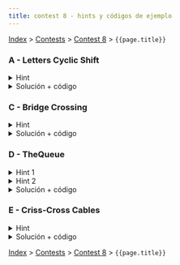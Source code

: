 ```yaml
---
title: contest 8 - hints y códigos de ejemplo
---
```


[Index](../index) > [Contests](../contests) > [Contest 8](../contests#contest-8) > ```{{page.title}}```

### A - Letters Cyclic Shift
<details> 
  <summary>Hint</summary>
  Siempre conviene achicar las letras más a la izquierda posible (esto es lo greedy).
</details>
<details> 
  <summary>Solución + código</summary>
  Encontramos la primera letra que no es 'a' de izquierda a derecha, luego desde ahí encontramos la última letra que no es 'a', entonces todo ese segmento lo cyclic-shifteamos. Si no logramos encontrar ningún segmento así, quiere decir que el string sólo tiene a's, así como estamos obligados a cyclic-shiftear, la última 'a' la convertimos en 'z'. <a href="https://github.com/PabloMessina/Competitive-Programming-Material/blob/master/Solved%20problems/Codeforces/709C_LetterCyclicShift.cpp">Código de ejemplo</a>
</details>

### C - Bridge Crossing
<details> 
  <summary>Hint</summary>
  Pensar en una solución por rondas, donde cada ronda comienza con el bote a la izquierda y el objetivo de la ronda es enviar a las 2 personas más lentas a la orilla derecha de la forma más eficiente posible.
</details>
<details> 
  <summary>Solución + código</summary>
  Hacer una solución por rondas como lo indica el hint. Hay dos formas de enviar a las dos personas más lentas: 1) enviamos cada persona más lenta acompañada por la persona más rápida y nos devolvemos con la persona más rápida; 2) enviamos las dos personas más rápidas, nos devolvemos con la más rápida, luego enviamos las personas más lentas juntas y finalmente nos devolvemos con la segunda más rápida que dejamos al otro lado. Tener cuidado de que en la última ronda no hay que volver a la orilla izquierda (o si no no sería la última ronda). <a href="https://github.com/PabloMessina/Competitive-Programming-Material/blob/master/Solved%20problems/Codechef/GEEK04_BridgeCrossing.cpp">Código de ejemplo</a>
</details>

### D - TheQueue
<details> 
  <summary>Hint 1</summary>
  Si destacamos en una recta de tiempo los intervalos en que la recepcionista está ocupada, para esperar 0 tendríamos que llegar en instante pertenciente a un gap entre 'ts' y el primer intervalo, un gap entre 2 intervalos, o un gap entre el último intervalo y 'tf'. Como cada intervalo es iniciado por una persona llegando en algún instante t, basta con probar llegar en t-1. Para el gap entre el último intervalo y 'tf', nos basta con probar en (tf - tiempo_atención).
</details>
<details> 
  <summary>Hint 2</summary>
  Si no podemos ser primeros en la cola al llegar (i.e. esperar 0), entonces estamos obligados a llegar y que haya gente en la cola. Supongamos que queremos quedar justo antes que la persona i-ésima en la cola, lo greedy es llegar justo en el instante t_i - 1.
</details>
<details> 
  <summary>Solución + código</summary>
  El problema se puede resolver simulando la evolución de la cola en el tiempo e inyectando en la simulación consultas del tipo "cuánto tendría que esperar para que me antiendan si justo llego en el instante t". La simulación la podemos hacer con eventos con timestamps. Un evento puede ser del tipo "recepcionista llega", "recepcionista se va", "llega persona", "se va persona" y "consulta". Por cada persona i-ésima agregamos un evento tipo "consulta" con tiempo (t_i - 1) (siempre que t_i - 1 >= 0), y agregamos también un evento consulta con tiempo (t_f - tiempo_atención). Simulamos eventos y cuando nos toque un evento consulta, la espera será (tiempo_atención * personas_en_cola + tiempo que le falta a la recepcionista para desocuparse). Si la recepcionista me alcanza a atender dada esa espera, actualizo mi respuesta, e imprimo la mejor respuesta luego de simular todo. <a href="https://github.com/PabloMessina/Competitive-Programming-Material/blob/master/Solved%20problems/Codeforces/767B_TheQueue.cpp">Código de ejemplo</a>
</details>

### E - Criss-Cross Cables
<details> 
  <summary>Hint</summary>
  Si ordenamos los cables de menor a mayor y las distancias entre pares de puertos de menor a mayor, entonces es fácil hacer una solución con dos punteros. El problema es que la cantidad de pares de puertos es cuadrática y por ende demasiado grande (TLE). Piensa en una forma de ir recorriéndolos en orden si tener que generarlos todos.
</details>
<details> 
  <summary>Solución + código</summary>
  Usamos una priority_queue para ordenar pares de puertos. Inicialmente la llenamos con los pares consecutivos (i, i+1). Cuando sacamos el par (i, j), metemos el par (i, j+1). Al mismo tiempo tenemos un puntero en nuestros cables. Si en algún punto un cable no se la puede con el par (i, j) actual, menos se la va a poder con los pares futuros, así que inmediatamente no se puede. Si se nos acaban los cables y siempre pudimos, sí se puede. <a href="https://github.com/PabloMessina/Competitive-Programming-Material/blob/master/Solved%20problems/kattis/crisscrosscables.cpp">Código de ejemplo</a>
</details>

<!-- <details> 
  <summary>Hint</summary>   
</details>
<details> 
  <summary>Solución + código</summary>
  <a href="">Código de ejemplo</a>
</details> -->

[Index](../index) > [Contests](../contests) > [Contest 8](../contests#contest-8) > ```{{page.title}}```
